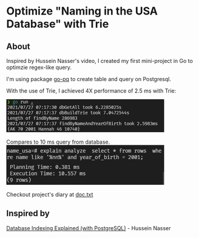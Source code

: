 # Optimize "Naming in the USA Database" with Trie

## About
  Inspired by Hussein Nasser's video, I created my first mini-project in Go to optimzie regex-like query. 
  
  I'm using package [go-pq](https://github.com/go-pg/pg) to create table and query on Postgresql.
  
  With the use of Trie, I achieved 4X performance of 2.5 ms with Trie:
 
![Query with trie](./query_wtrie.png)

  Compares to 10 ms query from database.
![Query with database](./query_pg.png)

  Checkout project's diary at [doc.txt](./doc.txt)
  
## Inspired by 
[Database Indexing Explained (with PostgreSQL)](https://www.youtube.com/watch?v=-qNSXK7s7_w) - Hussein Nasser
